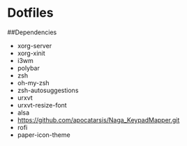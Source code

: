 # Dotfiles
##Dependencies
* xorg-server
* xorg-xinit
* i3wm
* polybar
* zsh
* oh-my-zsh
* zsh-autosuggestions
* urxvt
* urxvt-resize-font
* alsa
* https://github.com/apocatarsis/Naga_KeypadMapper.git
* rofi
* paper-icon-theme
